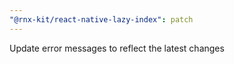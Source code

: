 ```yaml
---
"@rnx-kit/react-native-lazy-index": patch
---
```


Update error messages to reflect the latest changes

